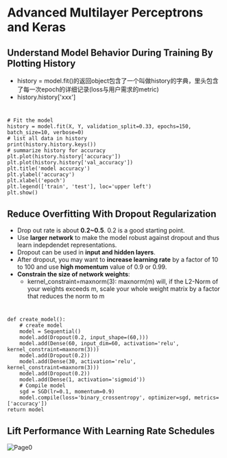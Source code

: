 # Advanced Multilayer Perceptrons and Keras  

## Understand Model Behavior During Training By Plotting History
* history = model.fit()的返回object包含了一个叫做history的字典，里头包含了每一次epoch的详细记录(loss与用户需求的metric)
* history.history['xxx']
#
	# Fit the model
	history = model.fit(X, Y, validation_split=0.33, epochs=150, batch_size=10, verbose=0)
	# list all data in history
	print(history.history.keys())
	# summarize history for accuracy
	plt.plot(history.history['accuracy'])
	plt.plot(history.history['val_accuracy'])
	plt.title('model accuracy')
	plt.ylabel('accuracy')
	plt.xlabel('epoch')
	plt.legend(['train', 'test'], loc='upper left')
	plt.show()

## Reduce Overfitting With Dropout Regularization
* Drop out rate is about **0.2~0.5**. 0.2 is a good starting point.
* Use **larger network** to make the model robust against dropout and thus learn indepdendet representations.
* Dropout can be used in **input and hidden layers**.
* After dropout, you may want to **increase learning rate** by a factor of 10 to 100 and use **high momentum** value of 0.9 or 0.99.
* **Constrain the size of network weights**:  
	* kernel_constraint=maxnorm(3): maxnorm(m) will, if the L2-Norm of your weights exceeds m, scale your whole weight matrix by a factor that reduces the norm to m
#
	
	


	def create_model():
		# create model
		model = Sequential()
		model.add(Dropout(0.2, input_shape=(60,)))
		model.add(Dense(60, input_dim=60, activation='relu', kernel_constraint=maxnorm(3)))
		model.add(Dropout(0.2))
		model.add(Dense(30, activation='relu', kernel_constraint=maxnorm(3)))
		model.add(Dropout(0.2))
		model.add(Dense(1, activation='sigmoid'))
		# Compile model
		sgd = SGD(lr=0.1, momentum=0.9)
		model.compile(loss='binary_crossentropy', optimizer=sgd, metrics=['accuracy'])
	return model


## Lift Performance With Learning Rate Schedules
![Page0](https://github.com/zhukuixi/AshenOne/blob/master/JasonBookSeries/DeepLearningWithPython/image/LearningRateDecayWithTime.png.png)  